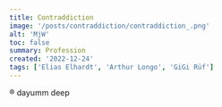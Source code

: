 ```yaml
---
title: Contraddiction
image: '/posts/contraddiction/contraddiction_.png'
alt: 'MjW'
toc: false
summary: Profession
created: '2022-12-24'
tags: ['Elias Elhardt', 'Arthur Longo', 'GiGi Rüf']
---
```


®️ dayumm deep

<script>
  import { Vimeo } from 'sveltekit-embed'
</script>

<Vimeo vimeoId="320329893" />
